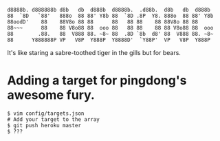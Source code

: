     d8888b. d888888b d8b   db  d888b  d8888b.  .d88b.  d8b   db  d888b  
    88  `8D   `88'   888o  88 88' Y8b 88  `8D .8P  Y8. 888o  88 88' Y8b 
    88oodD'    88    88V8o 88 88      88   88 88    88 88V8o 88 88      
    88~~~      88    88 V8o88 88  ooo 88   88 88    88 88 V8o88 88  ooo 
    88        .88.   88  V888 88. ~8~ 88  .8D `8b  d8' 88  V888 88. ~8~ 
    88      Y888888P VP   V8P  Y888P  Y8888D'  `Y88P'  VP   V8P  Y888P  


It's like staring a sabre-toothed tiger in the gills but for bears.

# Adding a target for pingdong's awesome fury.

    $ vim config/targets.json
    # Add your target to the array
    $ git push heroku master
    $ ???


